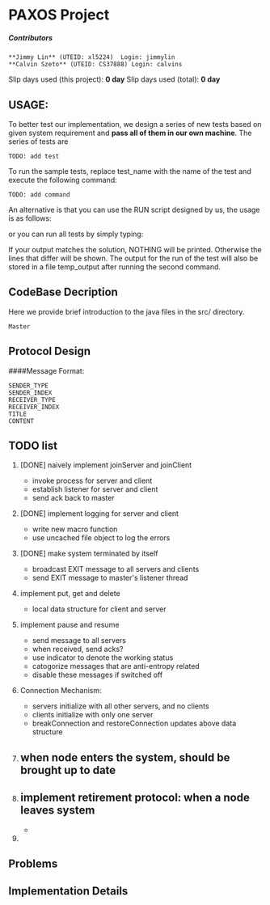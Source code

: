 PAXOS Project 
=============

##### Contributors 
 	**Jimmy Lin** (UTEID: xl5224)  Login: jimmylin 
 	**Calvin Szeto** (UTEID: CS37888) Login: calvins

Slip days used (this project): __0 day__ 
Slip days used (total): __0 day__

USAGE:
---------------

To better test our implementation, we design a series of new tests based on given system requirement and **pass all of them in our own machine**. The series of tests are 

    TODO: add test

To run the sample tests, replace test_name with the name of the test and execute the following command:

    TODO: add command
	
An alternative is that you can use the RUN script designed by us, the usage is as follows:


or you can run all tests by simply typing:


If your output matches the solution, NOTHING will be printed. Otherwise the lines that differ will be shown. 
The output for the run of the test will also be stored in a file temp_output after running the second command.

CodeBase Decription
------------------
Here we provide brief introduction to the java files in the src/ directory.

	Master 

Protocol Design
----------------

####Message Format: 

	SENDER_TYPE 
	SENDER_INDEX
	RECEIVER_TYPE
	RECEIVER_INDEX
	TITLE
	CONTENT

TODO list
--------------
1. [DONE] naively implement joinServer and joinClient
    - invoke process for server and client
    - establish listener for server and client
    - send ack back to master

2. [DONE] implement logging for server and client
    - write new macro function
    - use uncached file object to log the errors

3. [DONE] make system terminated by itself
    - broadcast EXIT message to all servers and clients
    - send EXIT message to master's listener thread

4. implement put, get and delete
    - local data structure for client and server

5. implement pause and resume
    - send message to all servers
    - when received, send acks?
    - use indicator to denote the working status
    - catogorize messages that are anti-entropy related 
    - disable these messages if switched off

6. Connection Mechanism:
    - servers initialize with all other servers, and no clients
    - clients initialize with only one server
    - breakConnection and restoreConnection updates above data structure


6.  when node enters the system, should be brought up to date
    - 

7. implement retirement protocol: when a node leaves system
    - 
    - 

8. 

Problems
---------------

Implementation Details
---------------



